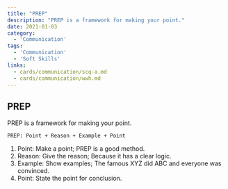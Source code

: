 ```yaml
---
title: "PREP"
description: "PREP is a framework for making your point."
date: 2021-01-03
category:
  - 'Communication'
tags:
  - 'Communication'
  - 'Soft Skills'
links:
  - cards/communication/scq-a.md
  - cards/communication/wwh.md
---
```


## PREP

PREP is a framework for making your point.

```
PREP: Point + Reason + Example + Point
```

1. Point: Make a point; PREP is a good method.
2. Reason: Give the reason; Because it has a clear logic.
3. Example: Show examples; The famous XYZ did ABC and everyone was convinced.
4. Point: State the point for conclusion.
